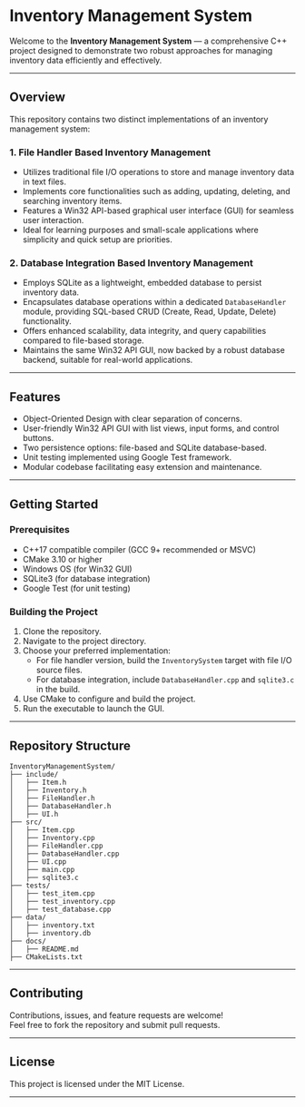 
# Inventory Management System

Welcome to the **Inventory Management System** — a comprehensive C++ project designed to demonstrate two robust approaches for managing inventory data efficiently and effectively.

---

## Overview

This repository contains two distinct implementations of an inventory management system:

### 1. File Handler Based Inventory Management

- Utilizes traditional file I/O operations to store and manage inventory data in text files.
- Implements core functionalities such as adding, updating, deleting, and searching inventory items.
- Features a Win32 API-based graphical user interface (GUI) for seamless user interaction.
- Ideal for learning purposes and small-scale applications where simplicity and quick setup are priorities.

### 2. Database Integration Based Inventory Management

- Employs SQLite as a lightweight, embedded database to persist inventory data.
- Encapsulates database operations within a dedicated `DatabaseHandler` module, providing SQL-based CRUD (Create, Read, Update, Delete) functionality.
- Offers enhanced scalability, data integrity, and query capabilities compared to file-based storage.
- Maintains the same Win32 API GUI, now backed by a robust database backend, suitable for real-world applications.

---

## Features

- Object-Oriented Design with clear separation of concerns.
- User-friendly Win32 API GUI with list views, input forms, and control buttons.
- Two persistence options: file-based and SQLite database-based.
- Unit testing implemented using Google Test framework.
- Modular codebase facilitating easy extension and maintenance.

---

## Getting Started

### Prerequisites

- C++17 compatible compiler (GCC 9+ recommended or MSVC)
- CMake 3.10 or higher
- Windows OS (for Win32 GUI)
- SQLite3 (for database integration)
- Google Test (for unit testing)

### Building the Project

1. Clone the repository.
2. Navigate to the project directory.
3. Choose your preferred implementation:
   - For file handler version, build the `InventorySystem` target with file I/O source files.
   - For database integration, include `DatabaseHandler.cpp` and `sqlite3.c` in the build.
4. Use CMake to configure and build the project.
5. Run the executable to launch the GUI.

---

## Repository Structure

```
InventoryManagementSystem/
├── include/
│   ├── Item.h
│   ├── Inventory.h
│   ├── FileHandler.h
│   ├── DatabaseHandler.h
│   ├── UI.h
├── src/
│   ├── Item.cpp
│   ├── Inventory.cpp
│   ├── FileHandler.cpp
│   ├── DatabaseHandler.cpp
│   ├── UI.cpp
│   ├── main.cpp
│   ├── sqlite3.c
├── tests/
│   ├── test_item.cpp
│   ├── test_inventory.cpp
│   ├── test_database.cpp
├── data/
│   ├── inventory.txt
│   ├── inventory.db
├── docs/
│   ├── README.md
├── CMakeLists.txt
```

---

## Contributing

Contributions, issues, and feature requests are welcome!  
Feel free to fork the repository and submit pull requests.

---

## License

This project is licensed under the MIT License.

---

